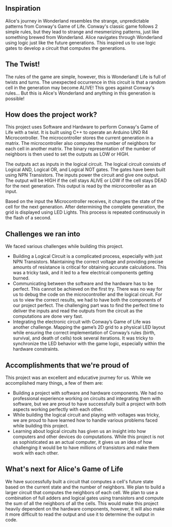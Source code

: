 ## Inspiration
Alice's journey in Wonderland resembles the strange, unpredictable patterns from Conway's Game of Life. Conway's classic game follows 2 simple rules, but they lead to strange and mesmerizing patterns, just like something brewed from Wonderland. Alice navigates through Wonderland using logic just like the future generations. This inspired us to use logic gates to develop a circuit that computes the generations.

## The Twist!
The rules of the game are simple, however, this is Wonderland! Life is full of twists and turns. The unexpected occurrence in this circuit is that a random cell in the generation may become ALIVE! This goes against Conway's rules... But this is Alice's Wonderland and anything in this generation is possible!

## How does the project work?
This project uses Software and Hardware to perform Conway's Game of Life with a twist. It is built using C++ to operate an Arduino UNO R4 Microcontroller. The microcontroller stores the current generation in a matrix. The microcontroller also computes the number of neighbors for each cell in another matrix. The binary representation of the number of neighbors is then used to set the outputs as LOW or HIGH.

The outputs act as inputs in the logical circuit. The logical circuit consists of Logical AND, Logical OR, and Logical NOT gates. The gates have been built using NPN Transistors. The inputs power the circuit and give one output. The output will be HIGH if the cell stays ALIVE or LOW if the cell stays DEAD for the next generation. This output is read by the microcontroller as an input.

Based on the input the Microcontroller receives, it changes the state of the cell for the next generation. After determining the complete generation, the grid is displayed using LED Lights. This process is repeated continuously in the flash of a second.

## Challenges we ran into
We faced various challenges while building this project.
 - Building a Logical Circuit is a complicated process, especially with just NPN Transistors. Maintaining the correct voltage and providing precise amounts of resistance is critical for obtaining accurate calculations. This was a tricky task, and it led to a few electrical components getting burned.
 - Communicating between the software and the hardware has to be perfect. This cannot be achieved on the first try. There was no way for us to debug the code on the microcontroller and the logical circuit. For us to view the correct results, we had to have both the components of our project perfect. The challenging part was to find the perfect time to deliver the inputs and read the outputs from the circuit as the computations are done very fast.
 - Integrating the electronic circuit with Conway’s Game of Life was another challenge. Mapping the game’s 2D grid to a physical LED layout while ensuring the correct implementation of Conway’s rules (birth, survival, and death of cells) took several iterations. It was tricky to synchronize the LED behavior with the game logic, especially within the hardware constraints.

## Accomplishments that we're proud of
This project was an excellent and educative journey for us. While we accomplished many things, a few of them are:
 - Building a project with software and hardware components. We had no professional experience working on circuits and integrating them with software, but we are proud to have successfully built a project with both aspects working perfectly with each other.
 - While building the logical circuit and playing with voltages was tricky, we are proud to have learned how to handle various problems faced while building this project.
 - Learning about logical circuits has given us an insight into how computers and other devices do computations. While this project is not as sophisticated as an actual computer, it gives us an idea of how challenging it would be to have millions of transistors and make them work with each other.

## What's next for Alice's Game of Life
We have successfully built a circuit that computes a cell's future state based on the current state and the number of neighbors. We plan to build a larger circuit that computes the neighbors of each cell. We plan to use a combination of full adders and logical gates using transistors and compute the sum of all the neighbors of all the cells. This would make this project heavily dependent on the hardware components, however, it will also make it more difficult to read the output and use it to determine the output in code.

